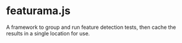 featurama.js
============

A framework to group and run feature detection tests, then cache the results in a single location for use.
